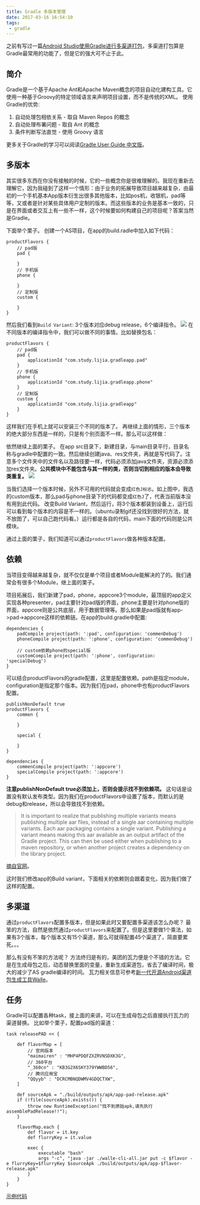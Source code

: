 ```yaml
---
title: Gradle 多版本管理
date: 2017-03-16 16:54:10
tags:
 - gradle
---
```

之前有写过一篇[Android Studio使用Gradle进行多渠道打包](http://lastwarmth.win/2016/03/09/gradle-pack/)，多渠道打包算是Gradle最常用的功能了，但是它的强大可不止于此。

## 简介
Gradle是一个基于Apache Ant和Apache Maven概念的项目自动化建构工具。它使用一种基于Groovy的特定领域语言来声明项目设置，而不是传统的XML。
使用Gradle的优势:
1. 自动处理包相依关系 - 取自 Maven Repos 的概念
2. 自动处理布署问题 - 取自 Ant 的概念
3. 条件判断写法直觉 - 使用 Groovy 语言

更多关于Gradle的学习可以阅读[Gradle User Guide 中文版](https://dongchuan.gitbooks.io/gradle-user-guide-/)。

<!-- more -->

## 多版本
其实很多东西在你没有接触的时候，它的一些概念你是很难理解的。我现在重新去理解它，因为我碰到了这样一个情形：由于业务的拓展导致项目越来越复杂，由最初的一个手机基本App版本衍生出很多其他版本，比如pos机，收银机，pad等等，又或者是针对某些具体用户定制的版本。而这些版本的业务是基本一致的，只是在界面或者交互上有一些不一样，这个时候要如何构建自己的项目呢？答案当然是Gradle。

下面举个栗子。
创建一个AS项目，在app的build.radle中加入如下代码：
```
productFlavors {
    // pad版
    pad {

    }
    // 手机版
    phone {

    }
    // 定制版
    custom {

    }
}
```
然后我们看到``Build Variant``:
3个版本对应debug release，6个编译指令。
![](https://images-1258496336.cos.ap-chengdu.myqcloud.com/2017/03/16/%E9%80%89%E5%8C%BA_001.png)
在不同版本的编译指令中，我们可以做不同的事情。比如替换包名：
```
productFlavors {
    // pad版
    pad {
        applicationId "com.study.lijia.gradleapp.pad"
    }
    // 手机版
    phone {
        applicationId "com.study.lijia.gradleapp.phone"
    }
    // 定制版
    custom {
        applicationId "com.study.lijia.gradleapp"
    }
}
```
这样我们在手机上就可以安装三个不同的版本了。
再继续上面的情形，三个版本的绝大部分东西是一样的，只是有个别页面不一样。那么可以这样做：

依然继续上面的栗子。
在app src目录下，新建目录，与main目录平行，目录名称与gradle中配置的一致。然后继续创建java、res文件夹，再就是写代码了。注意多个文件夹中的文件名以及路径要一样，代码必须添加java文件夹，资源必须添加res文件夹。**公共模块中不能包含与其一样的类，否则当切到相应的版本会导致类重复。**
![](https://images-1258496336.cos.ap-chengdu.myqcloud.com/2017/03/16/2017-03-17%2009:24:35%E5%B1%8F%E5%B9%95%E6%88%AA%E5%9B%BE.png)

当我们选择一个版本时候，另外不可用的代码就会变成``红色J标志``。如上图中，我选的custom版本，那么pad与phone目录下的代码都变成``红色J``了，代表当前版本没有用到此代码。
改变Build Variant，然后运行，将3个版本都装到设备上，运行后可以看到每个版本的内容是不一样的。（ubuntu录制gif还没找到很好的方法，就不放图了，可以自己跑代码看。）运行都是各自的代码，main下面的代码则是公共模块。

通过上面的栗子，我们知道可以通过``productFlavors``做各种版本配置。

## 依赖
当项目变得越来越复杂，就不仅仅是单个项目或者Module能解决的了的。我们通常会有很多个Module，继上面的栗子。

项目拓展后，我们新建了pad，phone，appcore3个module，最顶层的app定义实现各种presenter，pad主要针对pad版的界面，phone主要是针对phone版的界面，appcore则是公共底层，用于数据管理等。那么如果是pad版就有app->pad->appcore这样的依赖链。在app的build.gradle中配置:
```
dependencies {
    padCompile project(path: ':pad', configuration: 'commenDebug')
    phoneCompile project(path: ':phone', configuration: 'commenDebug')

    // custom依赖phone的special版
    customCompile project(path: ':phone', configuration: 'specialDebug')
}
```
可以结合productFlavors的gradle配置，这里是配置依赖。path是指定module，configuration是指定那个版本。因为我们在pad，phone中也有productFlavors配置。
```
publishNonDefault true
productFlavors {
    commen {

    }

    special {

    }
}

dependencies {
    commenCompile project(path: ':appcore')
    specialCompile project(path: ':appcore')
}
```
**注意publishNonDefault true必须加上，否则会提示找不到依赖项。** 这句话是设置没有默认发布类型。因为我们在productFlavors中设置了版本，而默认的是debug和release，所以会导致找不到依赖。
> It is important to realize that publishing multiple variants means publishing multiple aar files, instead of a single aar containing multiple variants. Each aar packaging contains a single variant. Publishing a variant means making this aar available as an output artifact of the Gradle project. This can then be used either when publishing to a maven repository, or when another project creates a dependency on the library project.

[摘自官网](http://tools.android.com/tech-docs/new-build-system/user-guide#TOC-Library-Publication)。

这时我们修改app的Build variant，下面相关的依赖则会跟着变化，因为我们做了这样的配置。

## 多渠道
通过``productFlavors``配置多版本，但是如果此时又要配置多渠道该怎么办呢？
最笨的方法，自然是依然通过``productFlavors``来配置了。但是这里要做1个乘法，如果有3个版本，每个版本又有15个渠道，那么可就得配置45个渠道了，简直要累死。。。

那么有没有不笨的方法呢？
方法终归是有的，美团的瓦力便是个不错的方法。它是在生成母包之后，动态替换里面的变量，重新生成渠道包，省去了编译时间，极大的减少了AS gradle编译的时间。
瓦力相关信息可参考[新一代开源Android渠道包生成工具Walle](http://tech.meituan.com/android-apk-v2-signature-scheme.html)。

## 任务
Gradle可以配置各种task，接上面的来讲，可以在生成母包之后直接执行瓦力的渠道替换。
比如举个栗子，配置pad版的渠道：
```
task releasePAD << {

    def flavorMap = [
        // 官网版本
        "maimairen" : "MHP4PDQFZXZRVNSDXK3G",
        // 360平台
        "_360cn" : "KB3G2X6SKY379YWWBD56",
        // 腾讯应用宝
        "QQyyb" : "DCRCMBNQDWMV4GDQCTXW",
    ]

    def sourceApk = "./build/outputs/apk/app-pad-release.apk"
    if (!file(sourceApk).exists()) {
        throw new RuntimeException("找不到原始apk,请先执行 assemblePadRelease!!");
    }

    flavorMap.each {
        def flavor = it.key
        def flurryKey = it.value

        exec {
            executable "bash"
            args "-c", "java -jar ./walle-cli-all.jar put -c $flavor -e flurryKey=$flurryKey $sourceApk ./build/outputs/apk/app-$flavor-release.apk"
        }
    }
}
```

[示例代码](https://github.com/LiJia92/GradleApp)
